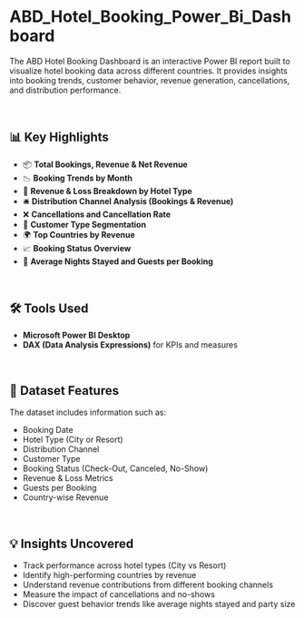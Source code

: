 # ABD_Hotel_Booking_Power_Bi_Dashboard
The ABD Hotel Booking Dashboard is an interactive Power BI report built to visualize hotel booking data across different countries. It provides insights into booking trends, customer behavior, revenue generation, cancellations, and distribution performance.

<br/>


## 📊 Key Highlights

- 📦 **Total Bookings, Revenue & Net Revenue**
- 📉 **Booking Trends by Month**
- 🏨 **Revenue & Loss Breakdown by Hotel Type**
- 🛎️ **Distribution Channel Analysis (Bookings & Revenue)**
- ❌ **Cancellations and Cancellation Rate**
- 👥 **Customer Type Segmentation**
- 🌍 **Top Countries by Revenue**
- 📈 **Booking Status Overview**
- 📅 **Average Nights Stayed and Guests per Booking**

<br/>



## 🛠 Tools Used

- **Microsoft Power BI Desktop**  
- **DAX (Data Analysis Expressions)** for KPIs and measures  


<br/>

## 📌 Dataset Features

The dataset includes information such as:

- Booking Date  
- Hotel Type (City or Resort)  
- Distribution Channel  
- Customer Type  
- Booking Status (Check-Out, Canceled, No-Show)  
- Revenue & Loss Metrics  
- Guests per Booking  
- Country-wise Revenue  

<br/>

## 💡 Insights Uncovered

- Track performance across hotel types (City vs Resort)
- Identify high-performing countries by revenue
- Understand revenue contributions from different booking channels
- Measure the impact of cancellations and no-shows
- Discover guest behavior trends like average nights stayed and party size

<br/>
